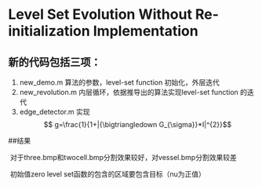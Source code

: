 # Level Set Evolution Without Re-initialization Implementation

## 新的代码包括三项：

1. new_demo.m  算法的参数，level-set function 初始化，外层迭代
2. new_revolution.m  内层循环，依据推导出的算法实现level-set function 的迭代
3. edge_detector.m 实现 $$ g=\frac{1}{1+|{\bigtriangledown G_{\sigma}}*I|^{2}}$$

##结果

​	对于three.bmp和twocell.bmp分割效果较好，对vessel.bmp分割效果较差

​	初始值zero level set函数的包含的区域要包含目标（nu为正值）
